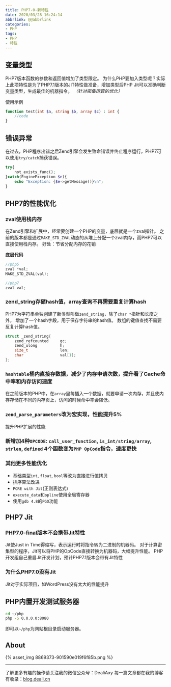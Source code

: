 ```yaml
---
title: PHP7-0-新特性
date: 2020/03/28 16:24:14
abbrlink: @@abbrlink
categories:
- PHP
tags:
- PHP
- 特性
---
```

## 变量类型
PHP7版本函数的参数和返回值增加了类型限定。
为什么PHP要加入类型呢？实际上此项特性是为了PHP7.1版本的JIT特性做准备，增加类型后PHP Jit可以准确判断变量类型，生成最佳的机器指令。
*（针对密集运算的优化）*

使用示例
```php
function test(int $a, string $b, array $c) : int {
    //code
}
```

## 错误异常
在过去，PHP程序出错之后Zend引擎会发生致命错误并终止程序运行，PHP7可以使用`try/catch`捕获错误。

```php
try{
    not_exists_func();
}catch(EngineException $e){
    echo "Exception: {$e->getMessage()}\n";
}
```


## PHP7的性能优化
### zval使用栈内存
在Zend引擎和扩展中，经常要创建一个PHP的变量，底层就是一个zval指针。
之前的版本都是通过`MAKE_STD_ZVAL`动态的从堆上分配一个zval内存，而PHP7可以直接使用栈内存。
好处：节省分配内存的花销

**底层代码**
```c
//php5
zval *val;
MAKE_STD_ZVAL(val);

//php7
zval val;
```

### zend_string存储hash值，array查询不再需要重复计算hash
PHP7为字符串单独创建了新类型叫做`zend_string`，除了`char *`指针和长度之外，
增加了一个hash字段，用于保存字符串的hash值。
数组的键值查找不需要反复计算hash值。


```c++
struct _zend_string{
    zend_refcounted     gc;
    zend_ulong          h;
    size_t              len;
    char                val[1];
};
```


### `hashtable`桶内直接存数据，减少了内存申请次数，提升看了Cache命中率和内存访问速度
在之前版本的PHP中，在`array`里每插入一个数据，就要申请一次内存，并且使内存存储在不同的内存页上，访问的时候命中率会降低。

### `zend_parse_parameters`改为宏实现，性能提升5%
提升PHP扩展的性能

### 新增加4种`OPCODE`: `call_user_function`, `is_int/string/array`, `strlen`, `defined` 4个函数变为`PHP OpCode`指令，速度更快

### 其他更多性能优化
- 基础类型`int`, `float`, `bool`等改为直接进行值拷贝
- 排序算法改进
- `PCRE with Jit`(正则表达式)
- `execute_data`和`opline`使用全局寄存器
- 使用`gdb 4.8`的`PGO`功能




## PHP7 Jit
### PHP7.0-final版本不会携带Jit特性
Jit使Just in Time得缩写，表示运行时将指令转为二进制的机器码。
对于计算密集型的程序，Jit可以将PHP的OpCode直接转换为机器码，大幅提升性能。
PHP开发组自己重启Jit开发计划，预计PHP7.1版本会带有Jit特性

### 为什么PHP7.0没有Jit
Jit对于实际项目，如WordPress没有太大的性能提升


## PHP内置开发测试服务器
```bash
cd ~/php
php -S 0.0.0.0:8080
```
即可以`~/php`为网站根目录启动服务器。

## About
{% asset_img 8869373-901590e019f6f85b.png %}

---------------
了解更多有趣的操作请关注我的微信公众号：DealiAxy
每一篇文章都在我的博客有收录：[blog.deali.cn](http://blog.deali.cn)

